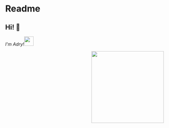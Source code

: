 # Readme
<h2> Hi! 👋</h2> 
<p><em>I'm Adry!<img align='bottom' src="https://media3.giphy.com/media/
v1.Y2lkPTc5MGI3NjExajhlZGttdXYzdml3dGYzc2o0YnN1dGc0Y2RvbWUxa3UzcmRnZHR3ZCZlcD12MV9pbnRlcm5hbF9naWZfYnlfaWQmY3Q9cw/QTfX9Ejfra3ZmNxh6B/giphy.gif"width="30">
  </em></p>
<img align='right' src="https://media.giphy.com/media/v1.Y2lkPTc5MGI3NjExMnR5enEyd2F6bGZ6ZXY5YW4ydHl0eTRueDczMTh6ZXc2bGV5MjNpeCZlcD12MV9pbnRlcm5hbF9naWZfYnlfaWQmY3Q9cw/aIJDrOomj81MQZz2uO/giphy-downsized.gif" width="230">
